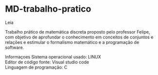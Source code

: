 # MD-trabalho-pratico

Leia

Trabalho prático de matemática discreta proposto pelo professor Felipe, com objetivo de aprofundar o conhecimento em conceitos de conjuntos e relações e estimular o formalismo matemático e a programação de software.

Informaçoes
Sistema operacional usado: LINUX<br>
Editor de código fonte: Visual studio code<br>
Linguagem de programação: C
